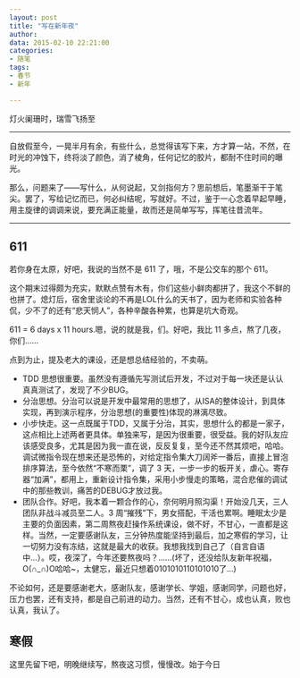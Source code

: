 ```yaml
---
layout: post
title: "写在新年夜"
author: 
data: 2015-02-10 22:21:00
categories:
- 随笔
tags:
- 春节
- 新年

---
```


灯火阑珊时，瑞雪飞扬至

-----------

自放假至今，一晃半月有余，有些什么，总觉得该写下来，方才算一站，不然，在时光的冲蚀下，终将淡了颜色，消了棱角，任何记忆的胶片，都耐不住时间的曝光。

那么，问题来了——写什么，从何说起，又剑指何方？思前想后，笔墨渐干于笔尖。罢了，写给记忆而已，何必纠结呢，写就好。不过，鉴于一心念着早起早睡，用主旋律的调调来说，要充满正能量，故而还是简单写写，挥笔往昔流年。

-----------

## 611

若你身在太原，好吧，我说的当然不是 611 了，哦，不是公交车的那个 611。

这个期末过得颇为充实，默默点赞有木有，你们这些小鲜肉都拼了，我这个不鲜的也拼了。熄灯后，宿舍里谈论的不再是LOL什么的天书了，因为老师和实验各种侃，少不了的还有“悲天悯人”，各种辛酸各种累，也算是坑大奇观。

611 = 6 days x 11 hours.嗯，说的就是我，们。好吧，我比 11 多点，熬了几夜，你们……

点到为止，提及老大的课设，还是想总结经验的，不卖萌。

- TDD 思想很重要。虽然没有遵循先写测试后开发，不过对于每一块还是认认真真测试了，发现了不少BUG。
- 分治思想。分治可以说是开发中最常用的思想了，从ISA的整体设计，到具体实现，再到演示程序，分治思想(的重要性)体现的淋漓尽致。
- 小步快走。这一点既属于TDD，又属于分治，其实，思想什么的都是一家子，这点相比上述两者更具体。单独来写，是因为很重要，很受益。我的好队友应该感受良多，尤其是因为我一直在说，反反复复，至今还不然其烦吧，哈哈。调试微指令现在想来还是恐怖的，对给定指令集大刀阔斧一番后，直接上冒泡排序算法，至今依然“不寒而栗”，调了 3 天，一步一步的板开关，虐心。寄存器“加满”，都用上，重新设计指令集，采用小步慢走的策略，混合悲催的调试中的那些教训，痛苦的DEBUG才放过我。
- 团队合作。好吧，我本着一颗合作的心，奈何明月照沟渠！开始没几天，三人团队非战斗减员至二人。3 周“摧残”下，男女搭配，干活也累啊。睡眠太少是主要的负面因素，第二周熬夜赶操作系统课设，做不好，不甘心，一直都是这样。当然，一定要感谢队友，三分钟热度能坚持到最后，加之寒假的学习，让一切努力没有冻结，这就是最大的收获。我想我找到自己了（自言自语中...）。哎，夜深了，今年还要熬夜吗？……(坏了，还没给队友新年祝福，O(∩_∩)O哈哈~，太健忘，最近只想着0101010110101010了...)

不论如何，还是要感谢老大，感谢队友，感谢学长、学姐，感谢同学，问题也好，压力也罢，还有支持，都是自己前进的动力。当然，还有不甘心，成也认真，败也认真，我认了。

## 寒假

这里先留下吧，明晚继续写，熬夜这习惯，慢慢改。始于今日
